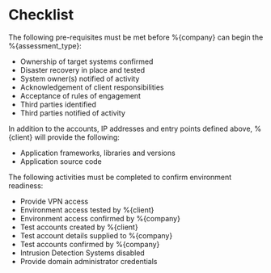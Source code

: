 # Checklist

The following pre-requisites must be met before %{company} can begin the %{assessment_type}:

* Ownership of target systems confirmed
* Disaster recovery in place and tested
* System owner(s) notified of activity
* Acknowledgement of client responsibilities
* Acceptance of rules of engagement
* Third parties identified
* Third parties notified of activity

In addition to the accounts, IP addresses and entry points defined above, %{client} will provide the following:

* Application frameworks, libraries and versions
* Application source code

The following activities must be completed to confirm environment readiness:

* Provide VPN access
* Environment access tested by %{client}
* Environment access confirmed by %{company}
* Test accounts created by %{client}
* Test account details supplied to %{company}
* Test accounts confirmed by %{company}
* Intrusion Detection Systems disabled
* Provide domain administrator credentials
